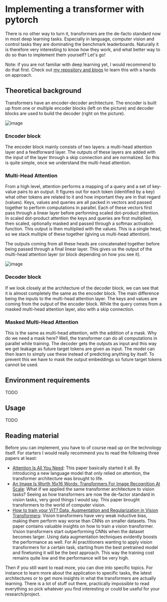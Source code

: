# Implementing a transformer with pytorch
There is no other way to turn it, transformers are the de-facto standard now in most deep learning tasks. Especially in language, computer vision and control tasks they are dominating the benchmark leaderboards. Naturally it is therefore very interesting to know how they work, and what better way to do so than to implement them yourself? Let's go!

Note: if you are not familiar with deep learning yet, I would recommend to do that first. Check out [my repository and blogs](https://github.com/VerleysenNiels/Deep-learning-101) to learn this with a hands on approach.

## Theoretical background
Transformers have an encoder-decoder architecture. The encoder is built up from one or multiple encoder blocks (left on the picture) and decoder blocks are used to build the decoder (right on the picture).

![image](https://user-images.githubusercontent.com/26146888/209946098-ec889a6c-c939-4781-a507-82d927933740.png)
### Encoder block
The encoder block mainly consists of two layers: a multi-head attention layer and a feedforward layer. The outputs of these layers are added with the input of the layer through a skip connection and are normalized. So this is quite simple, once we understand the multi-head attention.

### Multi-Head Attention
From a high level, attention performs a mapping of a query and a set of key-value pairs to an output. It figures out for each token (identified by a key) what other tokens are related to it and how important they are in that regard (values). Keys, values and queries are all packed in vectors and passed together to perform computations in parallel. Each of these vectors first pass through a linear layer before performing scaled dot-product attention. In scaled dot-product attention the keys and queries are first multiplied, then scaled, optionally masked and passed through a softmax activation function. This output is then multiplied with the values. This is a single head, so we stack multiple of these together (giving us multi-head attention).

The outputs coming from all these heads are concatenated together before being passed through a final linear layer. This gives us the output of the multi-head attention layer (or block depending on how you see it).

![image](https://user-images.githubusercontent.com/26146888/209950910-a37be4f9-6774-4c0a-9dbd-c012817bd82a.png)

### Decoder block
If we look closely at the architecture of the decoder block, we can see that it is almost completely the same as the encoder block. The main difference being the inputs to the multi-head attention layer. The keys and values are coming from the output of the encoder block. While the query comes from a masked multi-head attention layer, also with a skip connection.

### Masked Multi-Head Attention
This is the same as multi-head attention, with the addition of a mask. Why do we need a mask here? Well, the transformer can do all computations in parallel while training. The decoder gets the outputs as input and this way we get leakage as future target tokens are given as input. The model can then learn to simply use these instead of predicting anything by itself. To prevent this we have to mask the output embeddings so future target tokens cannot be used. 

## Environment requirements
TODO

## Usage
TODO

## Reading material
Before you can implement, you have to of course read up on the technology itself. For starters I would really recommend you to read the following three papers at least:
- [Attention Is All You Need](https://proceedings.neurips.cc/paper/2017/file/3f5ee243547dee91fbd053c1c4a845aa-Paper.pdf): This paper basically started it all. By introducing a new language model that only relied on attention, the transformer architecture was brought to life. 
- [An Image Is Worth 16x16 Words: Transformers For Image Recognition At Scale](https://arxiv.org/pdf/2010.11929.pdf): What if we applied the same transformer architecture to vision tasks? Seeing as how transformers are now the de-factor standard in vision tasks, very good things I would say. This paper brought transformers to the world of computer vision.
- [How to train your ViT? Data, Augmentation and Regularization in Vision Transformers](https://arxiv.org/pdf/2106.10270.pdf): Vision transformers have very weak inductive bias, making them perform way worse than CNNs on smaller datasets. This paper contains valuable insights on how to train a vision transformer. Vision transformers start outperforming CNNs when the dataset becomes larger. Using data augmentation techniques evidently boosts the performance as well. For AI practitioners wanting to apply vision transformers for a certain task, starting from the best pretrained model and finetuning it will be the best approach. This way the training cost remains quite low and the performance will be very high.

Then if you still want to read more, you can dive into specific topics. For instance to learn more about the application to specific tasks, the latest architectures or to get more insights in what the transformers are actually learning. There is a lot of stuff out there, practically impossible to read everything so pick whatever you find interesting or could be useful for your research/project.
